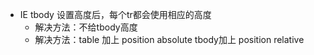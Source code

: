 - IE tbody 设置高度后，每个tr都会使用相应的高度
  - 解决方法：不给tbody高度
  - 解决方法：table 加上 position absolute  tbody加上 position relative